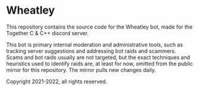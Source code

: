 # Wheatley

This repository contains the source code for the Wheatley bot, made for the Together C & C++ discord
server.

This bot is primary internal moderation and administrative tools, such as tracking server
suggestions and addressing bot raids and scammers. Scams and bot raids usually are not targeted, but
the exact techniques and heuristics used to identify raids are, at least for now, omitted from the
public mirror for this repository. The mirror pulls new changes daily.

Copyright 2021-2022, all rights reserved.
